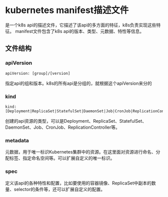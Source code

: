# kubernetes manifest描述文件

是一个k8s api的描述文件，它描述了该api的多方面的特征，k8s负责实现这些特征。
manifest文件包含了k8s api的版本、类型、元数据、特性等信息。

## 文件结构

### apiVersion

```
apiVersion: [group]/[version]
```
  
指定api的组和版本。k8s的所有api是分组的，就根据这个apiVersion来分的

### kind

```
kind: [Deployment|ReplicaSet|StatefulSet|DaemonSet|Job|CronJob|ReplicationController]
```
创建的api资源的类型，可以是Deployment、ReplicaSet、StatefulSet、DaemonSet、Job、CronJob、ReplicationController等。

### metadata

元数据，用于唯一标识Kubernetes集群中的资源。在这里面对资源进行命名、分配标签、指定命名空间等。可以扩展自定义的唯一标识。

### spec

定义该api的各种特性和配置，比如要使用的容器镜像、ReplicaSet中副本的数量、selector的条件等，还可以扩展自定义的配置。


